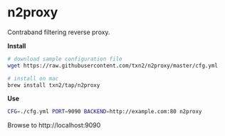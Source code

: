 # n2proxy

Contraband filtering reverse proxy.

**Install**
```bash
# download sample configuration file
wget https://raw.githubusercontent.com/txn2/n2proxy/master/cfg.yml

# install on mac
brew install txn2/tap/n2proxy
```

**Use**
```bash
CFG=./cfg.yml PORT=9090 BACKEND=http://example.com:80 n2proxy
```

Browse to http://localhost:9090
